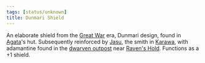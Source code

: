 ```yaml
---
tags: [status/unknown]
title: Dunmari Shield
---
```


An elaborate shield from the [Great War](<../../../../events/1500s/great-war.md>) era, Dunmari design, found in [Agata](<../../../../people/fey/agata.md>)'s hut. Subsequently reinforced by [Jasu](<../../../../people/dunmari/jasu.md>), the smith in [Karawa](<../../../../gazetteer/greater-dunmar/realms/dunmar/eastern-dunmar/karawa.md>), with adamantine found in the [dwarven outpost](<../../../../gazetteer/greater-dunmar/dunmari-basin/dwarven-outpost-raven-s-hold.md>) near [Raven's Hold](<../../../../gazetteer/greater-dunmar/dunmari-basin/raven-s-hold.md>). Functions as a +1 shield. 

